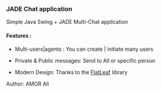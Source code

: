 ### JADE Chat application

Simple Java Swing + JADE Multi-Chat application

#### Features : 

* Multi-users|agents : You can create | initiate many users

* Private & Public messages: Send to All or specific person

* Modern Design: Thanks to the [FlatLeaf](https://www.formdev.com/flatlaf/) library

Author: AMOR Ali
